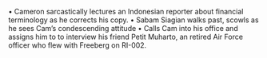 • Cameron sarcastically lectures an Indonesian reporter about financial terminology as he corrects his copy. 
• Sabam Siagian walks past, scowls as he sees Cam’s condescending attitude
• Calls Cam into his office and assigns him to to interview his friend Petit Muharto, an retired Air Force officer who flew with Freeberg on RI-002.  